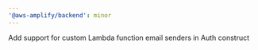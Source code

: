 ```yaml
---
'@aws-amplify/backend': minor
---
```


Add support for custom Lambda function email senders in Auth construct
